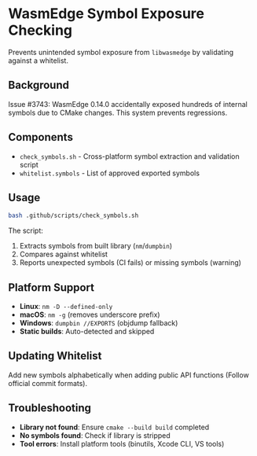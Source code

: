 # WasmEdge Symbol Exposure Checking

Prevents unintended symbol exposure from `libwasmedge` by validating against a whitelist.

## Background

Issue #3743: WasmEdge 0.14.0 accidentally exposed hundreds of internal symbols due to CMake changes. This system prevents regressions.

## Components

- `check_symbols.sh` - Cross-platform symbol extraction and validation script
- `whitelist.symbols` - List of approved exported symbols

## Usage

```bash
bash .github/scripts/check_symbols.sh
```

The script:
1. Extracts symbols from built library (`nm`/`dumpbin`)
2. Compares against whitelist
3. Reports unexpected symbols (CI fails) or missing symbols (warning)

## Platform Support

- **Linux**: `nm -D --defined-only`
- **macOS**: `nm -g` (removes underscore prefix)
- **Windows**: `dumpbin //EXPORTS` (objdump fallback)
- **Static builds**: Auto-detected and skipped

## Updating Whitelist

Add new symbols alphabetically when adding public API functions (Follow official commit formats). 

## Troubleshooting

- **Library not found**: Ensure `cmake --build build` completed
- **No symbols found**: Check if library is stripped
- **Tool errors**: Install platform tools (binutils, Xcode CLI, VS tools)
